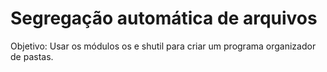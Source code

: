 # Segregação automática de arquivos

Objetivo: Usar os módulos os e shutil para criar um programa organizador de pastas.
